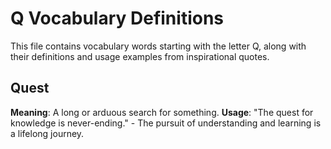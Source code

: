 # Q Vocabulary Definitions

This file contains vocabulary words starting with the letter Q, along with their definitions and usage examples from inspirational quotes.

<!-- Add vocabulary words here following the format:
## WordName

**Meaning**: Clear, concise definition of the word.
**Usage**: "Quote or example sentence." - Explanation of the usage context.
-->

## Quest

**Meaning**: A long or arduous search for something.
**Usage**: "The quest for knowledge is never-ending." - The pursuit of understanding and learning is a lifelong journey.
